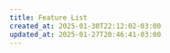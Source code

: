```yaml
---
title: Feature List
created_at: 2025-01-30T22:12:02-03:00
updated_at: 2025-01-27T20:46:41-03:00
---
```

